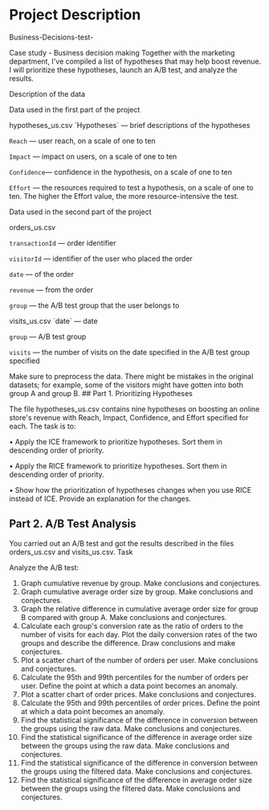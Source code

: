 # Project Description
Business-Decisions-test- <p>
Case study - Business decision making
Together with the marketing department, I've compiled a list of hypotheses that may help boost revenue.
I will prioritize these hypotheses, launch an A/B test, and analyze the results.

Description of the data <p>
Data used in the first part of the project<p>
<p>hypotheses_us.csv
`Hypotheses` — brief descriptions of the hypotheses
  
`Reach` — user reach, on a scale of one to ten

`Impact` — impact on users, on a scale of one to ten

`Confidence`— confidence in the hypothesis, on a scale of one to ten

`Effort` — the resources required to test a hypothesis, on a scale of one to ten. The higher the Effort value, the more resource-intensive the test.

Data used in the second part of the project<p>
orders_us.csv
  
`transactionId` — order identifier
  
`visitorId` — identifier of the user who placed the order

`date` — of the order

`revenue` — from the order

`group` — the A/B test group that the user belongs to

<p>visits_us.csv
`date` — date
  
`group` — A/B test group

`visits` — the number of visits on the date specified in the A/B test group specified

<p>Make sure to preprocess the data. There might be mistakes in the original datasets; for example, some of the visitors might have gotten into both group A and group B.
## Part 1. Prioritizing Hypotheses

The file hypotheses_us.csv contains nine hypotheses on boosting an online store's revenue with Reach, Impact, Confidence, and Effort specified for each.
The task is to:<p>
•	Apply the ICE framework to prioritize hypotheses. Sort them in descending order of priority.

•	Apply the RICE framework to prioritize hypotheses. Sort them in descending order of priority.

•	Show how the prioritization of hypotheses changes when you use RICE instead of ICE. Provide an explanation for the changes.

## Part 2. A/B Test Analysis
You carried out an A/B test and got the results described in the files orders_us.csv and visits_us.csv.
Task<p>
Analyze the A/B test:
1.	Graph cumulative revenue by group. Make conclusions and conjectures.
2.	Graph cumulative average order size by group. Make conclusions and conjectures.
3.	Graph the relative difference in cumulative average order size for group B compared with group A. Make conclusions and conjectures.
4.	Calculate each group's conversion rate as the ratio of orders to the number of visits for each day. Plot the daily conversion rates of the two groups and describe the difference. Draw conclusions and make conjectures.
5.	Plot a scatter chart of the number of orders per user. Make conclusions and conjectures.
6.	Calculate the 95th and 99th percentiles for the number of orders per user. Define the point at which a data point becomes an anomaly.
7.	Plot a scatter chart of order prices. Make conclusions and conjectures.
8.	Calculate the 95th and 99th percentiles of order prices. Define the point at which a data point becomes an anomaly.
9.	Find the statistical significance of the difference in conversion between the groups using the raw data. Make conclusions and conjectures.
10.	Find the statistical significance of the difference in average order size between the groups using the raw data. Make conclusions and conjectures.
11.	Find the statistical significance of the difference in conversion between the groups using the filtered data. Make conclusions and conjectures.
12.	Find the statistical significance of the difference in average order size between the groups using the filtered data. Make conclusions and conjectures.
